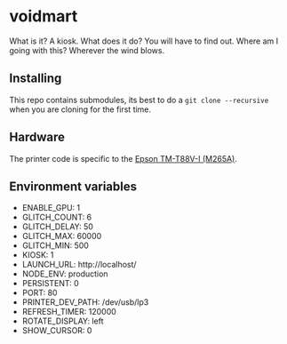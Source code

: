 # voidmart

What is it? A kiosk. What does it do? You will have to find out. Where am I going with this? Wherever the wind blows.

## Installing

This repo contains submodules, its best to do a `git clone --recursive` when you are cloning for the first time.

## Hardware

The printer code is specific to the [Epson TM-T88V-I (M265A)](https://epson.com/For-Work/POS-System-Devices/POS-Printers/OmniLink-TM-T88VI-Single-station-Thermal-Receipt-Printer/p/C31CE94061).

## Environment variables

- ENABLE_GPU: 1
- GLITCH_COUNT: 6
- GLITCH_DELAY: 50
- GLITCH_MAX: 60000
- GLITCH_MIN: 500
- KIOSK: 1
- LAUNCH_URL: http://localhost/
- NODE_ENV: production
- PERSISTENT: 0
- PORT: 80
- PRINTER_DEV_PATH: /dev/usb/lp3
- REFRESH_TIMER: 120000
- ROTATE_DISPLAY: left
- SHOW_CURSOR: 0